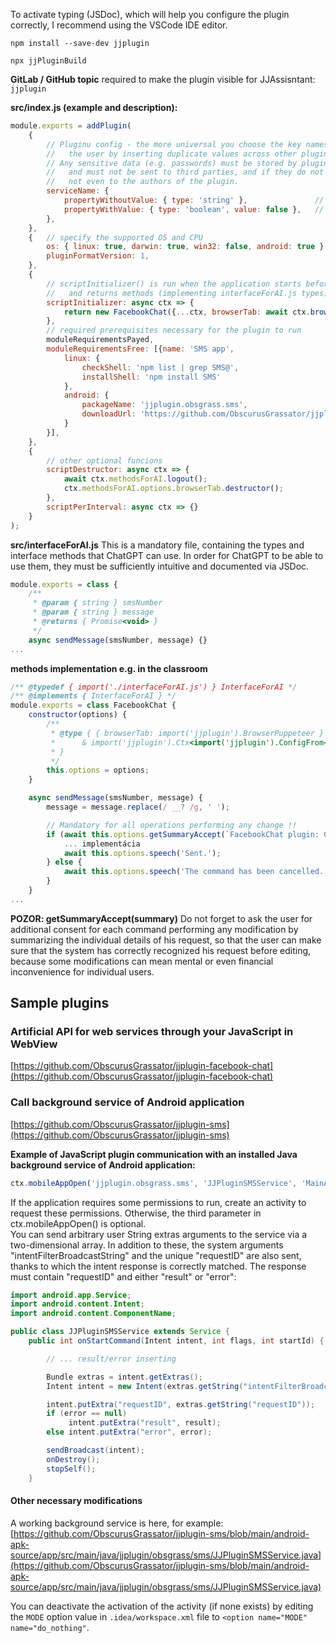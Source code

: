 To activate typing (JSDoc), which will help you configure the plugin correctly, I recommend using the VSCode IDE editor.  

`npm install --save-dev jjplugin`

`npx jjPluginBuild`

**GitLab / GitHub topic** required to make the plugin visible for JJAssisntant: `jjplugin`

**src/index.js (example and description):**
```js
module.exports = addPlugin(
    {
        // Pluginu config - the more universal you choose the key names, the less likely it is to annoy 
        //   the user by inserting duplicate values ​​across other plugins ("facebook", "login", "password").
        // Any sensitive data (e.g. passwords) must be stored by plugins through this configuration, 
        //   and must not be sent to third parties, and if they do not offer the service themselves,
        //   not even to the authors of the plugin.
        serviceName: {
            propertyWithoutValue: { type: 'string' },               // app prompts the user to fill in the value
            propertyWithValue: { type: 'boolean', value: false },   // default value
        },
    },
    {   // specify the supported OS and CPU
        os: { linux: true, darwin: true, win32: false, android: true },
        pluginFormatVersion: 1,
    },
    {
        // scriptInitializer() is run when the application starts before the plugin starts,
        //   and returns methods (implementing interfaceForAI.js types) that ChatGPT can use
        scriptInitializer: async ctx => {
            return new FacebookChat({...ctx, browserTab: await ctx.browserPluginStart('https://facebook.com/messages/t')});
        },
        // required prerequisites necessary for the plugin to run
        moduleRequirementsPayed,
        moduleRequirementsFree: [{name: 'SMS app',
            linux: {
                checkShell: 'npm list | grep SMS@',
                installShell: 'npm install SMS'
            },
            android: {
                packageName: 'jjplugin.obsgrass.sms',
                downloadUrl: 'https://github.com/ObscurusGrassator/jjplugin-sms/releases/download/1.2.0/JJPluginSMS_v1.2.0.apk'
            }
        }],
    },
    {
        // other optional funcions
        scriptDestructor: async ctx => {
            await ctx.methodsForAI.logout();
            ctx.methodsForAI.options.browserTab.destructor();
        },
        scriptPerInterval: async ctx => {}
    }
);
```

**src/interfaceForAI.js**
This is a mandatory file, containing the types and interface methods that ChatGPT can use. In order for ChatGPT to be able to use them, they must be sufficiently intuitive and documented via JSDoc.
```js
module.exports = class {
    /**
     * @param { string } smsNumber
     * @param { string } message
     * @returns { Promise<void> }
     */
    async sendMessage(smsNumber, message) {}
...
```

**methods implementation e.g. in the classroom**
```js
/** @typedef { import('./interfaceForAI.js') } InterfaceForAI */
/** @implements { InterfaceForAI } */
module.exports = class FacebookChat {
    constructor(options) {
        /**
         * @type { { browserTab: import('jjplugin').BrowserPuppeteer }
         *      & import('jjplugin').Ctx<import('jjplugin').ConfigFrom<typeof import('./index')['config']>, FacebookChat>
         * }
         */
        this.options = options;
    }

    async sendMessage(smsNumber, message) {
        message = message.replace(/ __? /g, ' ');

        // Mandatory for all operations performing any change !!
        if (await this.options.getSummaryAccept(`FacebookChat plugin: Can I send a message to a number: ${smsNumber} with text: ${message}?`)) {
            ... implementácia
            await this.options.speech('Sent.');
        } else {
            await this.options.speech('The command has been cancelled.');
        }
    }
...
```

**POZOR: getSummaryAccept(summary)** Do not forget to ask the user for additional consent for each command performing any modification by summarizing the individual details of his request, so that the user can make sure that the system has correctly recognized his request before editing, because some modifications can mean mental or even financial inconvenience for individual users.

## Sample plugins

### Artificial API for web services through your JavaScript in WebView
[https://github.com/ObscurusGrassator/jjplugin-facebook-chat](https://github.com/ObscurusGrassator/jjplugin-facebook-chat)

### Call background service of Android application
[https://github.com/ObscurusGrassator/jjplugin-sms](https://github.com/ObscurusGrassator/jjplugin-sms)

**Example of JavaScript plugin communication with an installed Java background service of Android application:**
```js
ctx.mobileAppOpen('jjplugin.obsgrass.sms', 'JJPluginSMSService', 'MainActivity', [["paramA", paramA], ["paramB", paramB]]);
```
If the application requires some permissions to run, create an activity to request these permissions. Otherwise, the third parameter in ctx.mobileAppOpen() is optional.  
You can send arbitrary user String extras arguments to the service via a two-dimensional array. In addition to these, the system arguments "intentFilterBroadcastString" and the unique "requestID" are also sent, thanks to which the intent response is correctly matched. The response must contain "requestID" and either "result" or "error":
```Java
import android.app.Service;
import android.content.Intent;
import android.content.ComponentName;    

public class JJPluginSMSService extends Service {
    public int onStartCommand(Intent intent, int flags, int startId) {

        // ... result/error inserting

        Bundle extras = intent.getExtras();
        Intent intent = new Intent(extras.getString("intentFilterBroadcastString"));

        intent.putExtra("requestID", extras.getString("requestID"));
        if (error == null)
             intent.putExtra("result", result);
        else intent.putExtra("error", error);

        sendBroadcast(intent);
        onDestroy();
        stopSelf();
    }
```

#### Other necessary modifications

A working background service is here, for example:
[https://github.com/ObscurusGrassator/jjplugin-sms/blob/main/android-apk-source/app/src/main/java/jjplugin/obsgrass/sms/JJPluginSMSService.java](https://github.com/ObscurusGrassator/jjplugin-sms/blob/main/android-apk-source/app/src/main/java/jjplugin/obsgrass/sms/JJPluginSMSService.java)

You can deactivate the activation of the activity (if none exists) by editing the `MODE` option value in `.idea/workspace.xml` file to `<option name="MODE" name="do_nothing"`.  
